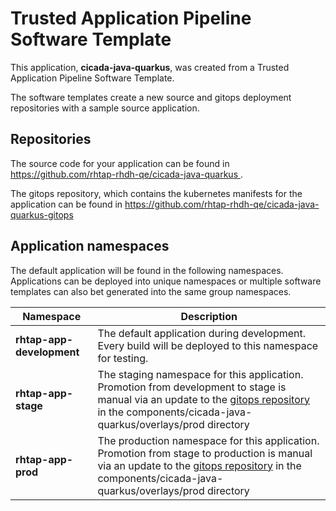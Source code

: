 # Trusted Application Pipeline Software Template

This application, **cicada-java-quarkus**, was created from a Trusted Application Pipeline Software Template.

The software templates create a new source and gitops deployment repositories with a sample source application. 

## Repositories

The source code for your application can be found in [https://github.com/rhtap-rhdh-qe/cicada-java-quarkus ](https://github.com/rhtap-rhdh-qe/cicada-java-quarkus ).
 
The gitops repository, which contains the kubernetes manifests for the application can be found in 
[https://github.com/rhtap-rhdh-qe/cicada-java-quarkus-gitops ](https://github.com/rhtap-rhdh-qe/cicada-java-quarkus-gitops ) 

## Application namespaces 

The default application will be found in the following namespaces. Applications can be deployed into unique namespaces or multiple software templates can also bet generated into the same group namespaces.  

|  Namespace   |  Description   |  
| -------- | -------- |   
| **rhtap-app-development** | The default application during development. Every build will be deployed to this namespace for testing. | 
| **rhtap-app-stage** | The staging namespace for this application. Promotion from development to stage is manual via an update to the [gitops repository](https://github.com/rhtap-rhdh-qe/cicada-java-quarkus-gitops ) in the components/cicada-java-quarkus/overlays/prod directory |  
| **rhtap-app-prod** | The production namespace for this application. Promotion from stage to production is manual via an update to the [gitops repository](https://github.com/rhtap-rhdh-qe/cicada-java-quarkus-gitops ) in the components/cicada-java-quarkus/overlays/prod directory | 